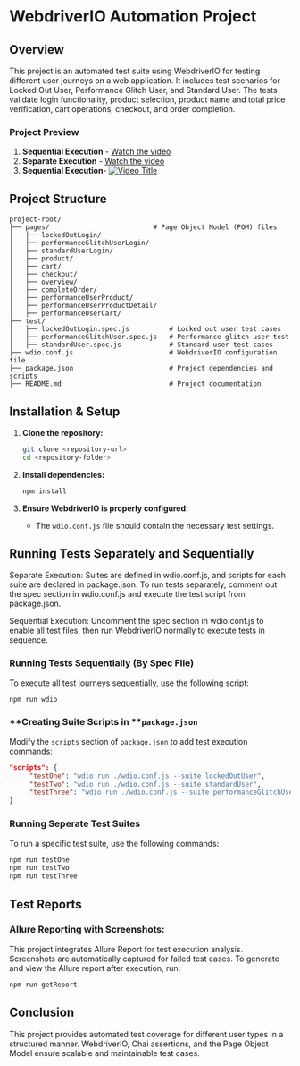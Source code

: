 # WebdriverIO Automation Project

## Overview

This project is an automated test suite using WebdriverIO for testing different user journeys on a web application. It includes test scenarios for Locked Out User, Performance Glitch User, and Standard User. The tests validate login functionality, product selection, product name and total price verification, cart operations, checkout, and order completion.

### Project Preview

1. **Sequential Execution** - [Watch the video](https://youtu.be/l50rHUZuP0U)
2. **Separate Execution** - [Watch the video](https://youtu.be/eKHUfO5Qjik)
3. **Sequential Execution**- [![Video Title](https://img.youtube.com/vi/YOUTUBE_VIDEO_ID/0.jpg)](https://youtu.be/l50rHUZuP0U)

## Project Structure

```
project-root/
├── pages/                          # Page Object Model (POM) files
│   ├── lockedOutLogin/
│   ├── performanceGlitchUserLogin/
│   ├── standardUserLogin/
│   ├── product/
│   ├── cart/
│   ├── checkout/
│   ├── overview/
│   ├── completeOrder/
│   ├── performanceUserProduct/
│   ├── performanceUserProductDetail/
│   ├── performanceUserCart/
├── test/
│   ├── lockedOutLogin.spec.js          # Locked out user test cases
│   ├── performanceGlitchUser.spec.js   # Performance glitch user test
│   ├── standardUser.spec.js            # Standard user test cases
├── wdio.conf.js                        # WebdriverIO configuration file
├── package.json                        # Project dependencies and scripts
├── README.md                           # Project documentation
```

## Installation & Setup

1. **Clone the repository:**

   ```sh
   git clone <repository-url>
   cd <repository-folder>
   ```

2. **Install dependencies:**

   ```sh
   npm install
   ```

3. **Ensure WebdriverIO is properly configured:**

   -  The `wdio.conf.js` file should contain the necessary test settings.

## Running Tests Separately and Sequentially

Separate Execution: Suites are defined in wdio.conf.js, and scripts for each suite are declared in package.json. To run tests separately, comment out the spec section in wdio.conf.js and execute the test script from package.json.

Sequential Execution: Uncomment the spec section in wdio.conf.js to enable all test files, then run WebdriverIO normally to execute tests in sequence.

### **Running Tests Sequentially (By Spec File)**

To execute all test journeys sequentially, use the following script:

```sh
npm run wdio
```

### \*\*Creating Suite Scripts in \*\***`package.json`**

Modify the `scripts` section of `package.json` to add test execution commands:

```json
"scripts": {
     "testOne": "wdio run ./wdio.conf.js --suite lockedOutUser",
     "testTwo": "wdio run ./wdio.conf.js --suite standardUser",
     "testThree": "wdio run ./wdio.conf.js --suite performanceGlitchUser",
}
```

### **Running Seperate Test Suites**

To run a specific test suite, use the following commands:

```sh
npm run testOne
npm run testTwo
npm run testThree
```

## Test Reports

### Allure Reporting with Screenshots:

This project integrates Allure Report for test execution analysis.
Screenshots are automatically captured for failed test cases.
To generate and view the Allure report after execution, run:

```sh
npm run getReport
```

## Conclusion

This project provides automated test coverage for different user types in a structured manner. WebdriverIO, Chai assertions, and the Page Object Model ensure scalable and maintainable test cases.
